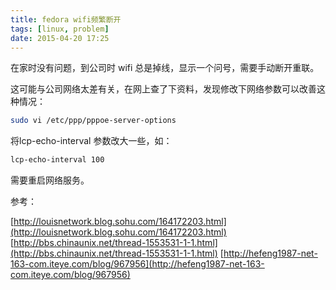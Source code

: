 ```yaml
---
title: fedora wifi频繁断开
tags: [linux, problem]
date: 2015-04-20 17:25
---
```


在家时没有问题，到公司时 wifi 总是掉线，显示一个问号，需要手动断开重联。

这可能与公司网络太差有关，在网上查了下资料，发现修改下网络参数可以改善这种情况：

```bash
sudo vi /etc/ppp/pppoe-server-options
```
<!--more-->
将lcp-echo-interval 参数改大一些，如：

``` bash
lcp-echo-interval 100
```

需要重启网络服务。


参考：

[http://louisnetwork.blog.sohu.com/164172203.html](http://louisnetwork.blog.sohu.com/164172203.html)
[http://bbs.chinaunix.net/thread-1553531-1-1.html](http://bbs.chinaunix.net/thread-1553531-1-1.html)
[http://hefeng1987-net-163-com.iteye.com/blog/967956](http://hefeng1987-net-163-com.iteye.com/blog/967956)